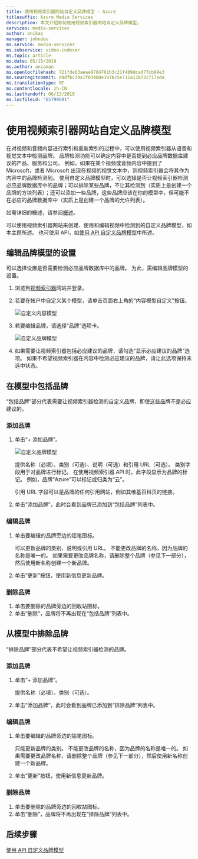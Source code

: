 ```yaml
---
title: 使用视频索引器网站自定义品牌模型 - Azure
titlesuffix: Azure Media Services
description: 本文介绍如何使用视频索引器网站自定义品牌模型。
services: media-services
author: anikaz
manager: johndeu
ms.service: media-services
ms.subservice: video-indexer
ms.topic: article
ms.date: 05/15/2019
ms.author: anzaman
ms.openlocfilehash: 721fde63aeae8704761b3c21f489dcad77cb89e3
ms.sourcegitcommit: d4dfbc34a1f03488e1b7bc5e711a11b72c717ada
ms.translationtype: MT
ms.contentlocale: zh-CN
ms.lasthandoff: 06/13/2019
ms.locfileid: "65799601"
---
```

# <a name="customize-a-brands-model-with-the-video-indexer-website"></a>使用视频索引器网站自定义品牌模型

在对视频和音频内容进行索引和重新索引的过程中，可以使用视频索引器从语音和视觉文本中检测品牌。 品牌检测功能可以确定内容中是否提到必应品牌数据库建议的产品、服务和公司。 例如，如果在某个视频或音频内容中提到了 Microsoft，或者 Microsoft 出现在视频的视觉文本中，则视频索引器会将其作为内容中的品牌检测到。 使用自定义品牌模型时，可以选择是否让视频索引器检测必应品牌数据库中的品牌；可以排除某些品牌，不让其检测到（实质上是创建一个品牌的方块列表）；还可以添加一些品牌，这些品牌应该在你的模型中，但可能不在必应的品牌数据库中（实质上是创建一个品牌的允许列表）。

如需详细的概述，请参阅[概述](customize-brands-model-overview.md)。

可以使用视频索引器网站来创建、使用和编辑视频中检测到的自定义品牌模型，如本主题所述。 也可使用 API，如[使用 API 自定义品牌模型](customize-brands-model-with-api.md)中所述。

## <a name="edit-the-settings-of-the-brands-model"></a>编辑品牌模型的设置  

可以选择设置是否需要检测必应品牌数据库中的品牌。 为此，需编辑品牌模型的设置。

1. 浏览到[视频索引器](https://www.videoindexer.ai/)网站并登录。
2. 若要在帐户中自定义某个模型，请单击页面右上角的“内容模型自定义”按钮。 
 
   ![自定义内容模型](./media/content-model-customization/content-model-customization.png) 
3. 若要编辑品牌，请选择“品牌”选项卡。 

    ![自定义品牌模型](./media/customize-brand-model/customize-brand-model.png)
4. 如果需要让视频索引器包括必应建议的品牌，请勾选“显示必应建议的品牌”选项。  如果不希望视频索引器在内容中检测必应建议的品牌，请让此选项保持未选中状态。 

## <a name="include-brands-in-the-model"></a>在模型中包括品牌

“包括品牌”部分代表需要让视频索引器检测的自定义品牌，即使这些品牌不是必应建议的。   

### <a name="add-a-brand"></a>添加品牌

1. 单击“+ 添加品牌”。

    ![自定义品牌模型](./media/customize-brand-model/add-brand.png)

    提供名称（必填）、类别（可选）、说明（可选）和引用 URL（可选）。
    类别字段用于对品牌进行标记。 在使用视频索引器 API 时，此字段显示为品牌的标记。  例如，品牌“Azure”可以标记或归类为“云”。

    引用 URL 字段可以是品牌的任何引用网站，例如其维基百科页的链接。
2. 单击“添加品牌”，此时会看到品牌已添加到“包括品牌”列表中。 

### <a name="edit-a-brand"></a>编辑品牌

1. 单击要编辑的品牌旁边的铅笔图标。

    可以更新品牌的类别、说明或引用 URL。 不能更改品牌的名称，因为品牌的名称是唯一的。 如果需要更改品牌名称，请删除整个品牌（参见下一部分），然后使用新名称创建一个新品牌。
2. 单击“更新”按钮，使用新信息更新品牌。 

### <a name="delete-a-brand"></a>删除品牌

1. 单击要删除的品牌旁边的回收站图标。
2. 单击“删除”，品牌将不再出现在“包括品牌”列表中。 

## <a name="exclude-brands-from-the-model"></a>从模型中排除品牌

“排除品牌”部分代表不希望让视频索引器检测的品牌。 

### <a name="add-a-brand"></a>添加品牌

1. 单击“+ 添加品牌”。

    提供名称（必填）、类别（可选）。
2. 单击“添加品牌”，此时会看到品牌已添加到“排除品牌”列表中。 

### <a name="edit-a-brand"></a>编辑品牌

1. 单击要编辑的品牌旁边的铅笔图标。

    只能更新品牌的类别。 不能更改品牌的名称，因为品牌的名称是唯一的。 如果需要更改品牌名称，请删除整个品牌（参见下一部分），然后使用新名称创建一个新品牌。
2. 单击“更新”按钮，使用新信息更新品牌。 

### <a name="delete-a-brand"></a>删除品牌

1. 单击要删除的品牌旁边的回收站图标。
2. 单击“删除”，品牌将不再出现在“排除品牌”列表中。 

## <a name="next-steps"></a>后续步骤

[使用 API 自定义品牌模型](customize-brands-model-with-api.md)
